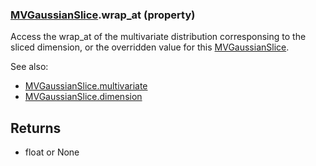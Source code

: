 ### [MVGaussianSlice](MVGaussianSlice.md).wrap_at (property)




Access the wrap_at of the multivariate distribution corresponsing to the
sliced dimension, or the overridden value for this [MVGaussianSlice](MVGaussianSlice.md).

See also:

* [MVGaussianSlice.multivariate](MVGaussianSlice.multivariate.md)
* [MVGaussianSlice.dimension](MVGaussianSlice.dimension.md)

Returns
---------
* float or None

